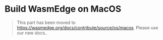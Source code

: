 # Build WasmEdge on MacOS

> This part has been moved to  <https://wasmedge.org/docs/contribute/source/os/macos>. Please use our new docs..
